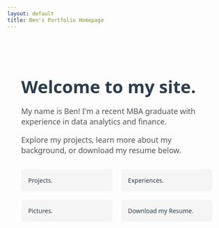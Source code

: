 ```yaml
---
layout: default
title: Ben's Portfolio Homepage
---
```


<style>
  .container {
    max-width: 800px;
    margin: auto;
    padding: 2rem;
    font-family: 'Segoe UI', sans-serif;
  }
  h1 {
    font-size: 2.5rem;
    margin-bottom: 0.5rem;
    color: #2c3e50;
  }
  p {
    font-size: 1.1rem;
    color: #555;
  }
  .nav-links {
    margin-top: 2rem;
    display: grid;
    grid-template-columns: 1fr 1fr;
    gap: 1.2rem;
  }
  .nav-links a {
    display: block;
    padding: 1rem;
    text-decoration: none;
    color: #2c3e50;
    background: #f5f5f5;
    border-radius: 8px;
    transition: background 0.3s;
    font-weight: 500;
  }
  .nav-links a:hover {
    background: #e0e0e0;
  }
</style>

<div class="container">
  <h1>Welcome to my site.</h1>
  <p>
    My name is Ben! I'm a recent MBA graduate with experience in data analytics and finance.
  </p>
  <p>
    Explore my projects, learn more about my background, or download my resume below.
  </p>

  <div class="nav-links">
    <a href="./projects/"> Projects.</a>
    <a href="./experiences.md"> Experiences.</a>
    <a href="./pictures.md"> Pictures.</a>
    <a href="./projects/BasResume.pdf"> Download my Resume.</a>
  </div>
</div>
